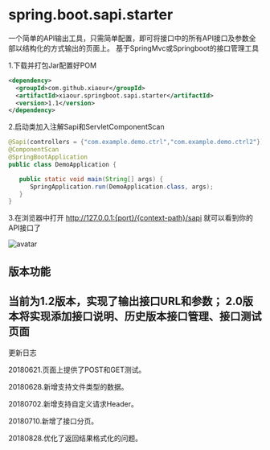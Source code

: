 # spring.boot.sapi.starter
一个简单的API输出工具，只需简单配置，即可将接口中的所有API接口及参数全部以结构化的方式输出的页面上。
基于SpringMvc或Springboot的接口管理工具

1.下载并打包Jar配置好POM
```xml
<dependency>
  <groupId>com.github.xiaour</groupId>
  <artifactId>xiaour.springboot.sapi.starter</artifactId>
  <version>1.1</version>
</dependency>
```
2.启动类加入注解Sapi和ServletComponentScan

```java
@Sapi(controllers = {"com.example.demo.ctrl","com.example.demo.ctrl2"})
@ComponentScan
@SpringBootApplication
public class DemoApplication {

   public static void main(String[] args) {
      SpringApplication.run(DemoApplication.class, args);
   }
}
```
 
 3.在浏览器中打开 http://127.0.0.1:{port}/{context-path}/sapi 就可以看到你的API接口了
 
 ![avatar](https://oscimg.oschina.net/oscnet/bfb862085fc470b4cea467550ddf3b3d3f9.jpg)


## 版本功能

当前为1.2版本，实现了输出接口URL和参数；
2.0版本将实现添加接口说明、历史版本接口管理、接口测试页面
-------------------------------------------------------------
更新日志

20180621.页面上提供了POST和GET测试。

20180628.新增支持文件类型的数据。

20180702.新增支持自定义请求Header。

20180710.新增了接口分页。

20180828.优化了返回结果格式化的问题。
